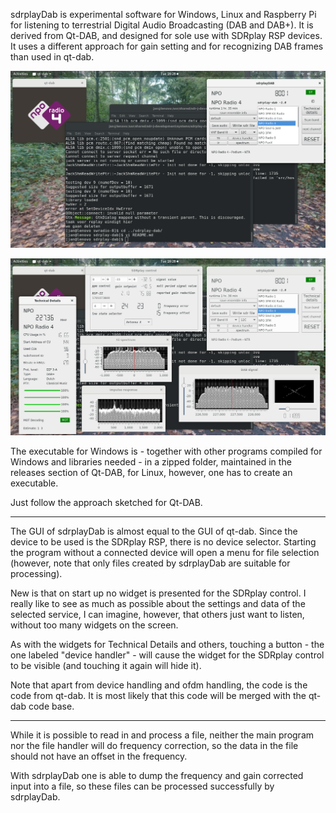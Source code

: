 
sdrplayDab is experimental software for Windows, Linux and Raspberry Pi for listening to terrestrial Digital Audio Broadcasting (DAB and DAB+).
It is derived from Qt-DAB, and designed for sole use with SDRplay RSP
devices. It uses a different approach for gain setting and
for recognizing DAB frames than used in qt-dab. 

![sdrplayDab](/sdrplay-dab-1.png?raw=true)


![sdrplayDab](/sdrplay-dab-2.png?raw=true)


The executable for Windows is - together with other programs
compiled for Windows and libraries needed - in a zipped folder,
maintained in the releases section of Qt-DAB, for Linux, however,
one has to create an executable.

Just follow the approach sketched for Qt-DAB.


------------------------------------------------------------------------------

The GUI of sdrplayDab is almost equal to the GUI of qt-dab.
Since the device to be used is the SDRplay RSP, there
is no device selector. Starting the program without a connected device
will open a menu for file selection (however, note that only files
created by sdrplayDab are suitable for processing).

New is that on start up no widget is presented for the SDRplay control.
I really like to see as much as possible about the settings 
and data of the selected service, I can imagine, however, that others just
want to listen, without too many widgets on the screen.

As with the widgets for Technical Details and others, touching a button -
the one labeled "device handler" - will cause the widget for the SDRplay
control to be visible (and touching it again will hide it).

Note that apart from device handling and ofdm handling, the code
is the code from qt-dab. It is most likely that this code will
be merged with the qt-dab code base.


--------------------------------------------------------------------------

While it is possible to read in and process a file, neither the
main program nor the file handler will do frequency correction,
so the data in the file should not have an offset in the frequency.

With sdrplayDab one is able to dump the frequency and gain corrected input
into a file, so these files can be processed successfully by sdrplayDab.


